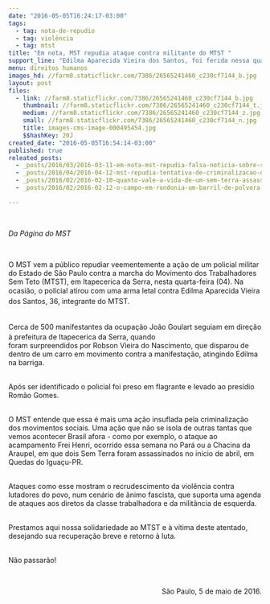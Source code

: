 ```yaml
---
date: "2016-05-05T16:24:17-03:00"
tags:
  - tag: nota-de-repudio
  - tag: violência
  - tag: mtst
title: "Em nota, MST repudia ataque contra militante do MTST "
support_line: "Edilma Aparecida Vieira dos Santos, foi ferida nessa quarta-feira (4), durante manifestação em Itapecerica da Serra. "
menu: direitos humanos
images_hd: //farm8.staticflickr.com/7386/26565241460_c230cf7144_b.jpg
layout: post
files:
  - link: //farm8.staticflickr.com/7386/26565241460_c230cf7144_b.jpg
    thumbnail: //farm8.staticflickr.com/7386/26565241460_c230cf7144_t.jpg
    medium: //farm8.staticflickr.com/7386/26565241460_c230cf7144_z.jpg
    small: //farm8.staticflickr.com/7386/26565241460_c230cf7144_n.jpg
    title: images-cms-image-000495454.jpg
    $$hashKey: 20J
created_date: "2016-05-05T16:54:14-03:00"
published: true
releated_posts:
  - _posts/2016/03/2016-03-11-em-nota-mst-repudia-falsa-noticia-sobre-suposto-sequestro-de-sua-equipe.md
  - _posts/2016/04/2016-04-12-mst-repudia-tentativa-de-criminalizacao-do-movimento-por-parlamentares.md
  - _posts/2016/02/2016-02-10-quanto-vale-a-vida-de-um-sem-terra-assassinado-uma-ninharia-para-uma-camara-do-tjrs.md
  - _posts/2016/02/2016-02-12-o-campo-em-rondonia-um-barril-de-polvora.md

---
```

<p>&nbsp;</p>

<p><em>Da P&aacute;gina do MST&nbsp;</em></p>

<p>&nbsp;</p>

<p>O MST vem a p&uacute;blico repudiar veementemente a a&ccedil;&atilde;o&nbsp;de um policial militar do Estado de S&atilde;o Paulo contra a marcha do Movimento dos Trabalhadores Sem Teto (MTST), em Itapecerica da Serra, nesta quarta-feira (04).&nbsp;Na ocasi&atilde;o, o policial atirou com uma arma letal contra&nbsp;<span style="line-height: 20.8px;">Edilma Aparecida Vieira dos Santos,</span>&nbsp;36, integrante do MTST.</p>

<p><br />
Cerca de 500 manifestantes <span style="line-height: 20.8px;">da ocupa&ccedil;&atilde;o Jo&atilde;o Goulart&nbsp;</span>seguiam em dire&ccedil;&atilde;o &agrave; prefeitura de Itapecerica da Serra,&nbsp;quando foram&nbsp;surpreendidos&nbsp;por&nbsp;Robson Vieira do Nascimento, que disparou&nbsp;de dentro de um carro em movimento&nbsp;contra a manifesta&ccedil;&atilde;o, atingindo Edilma na barriga. &nbsp;</p>

<p><br />
Ap&oacute;s ser identificado o&nbsp;policial foi preso em flagrante e levado ao pres&iacute;dio Rom&atilde;o Gomes.</p>

<p><br />
O MST entende que essa &eacute; mais uma a&ccedil;&atilde;o insuflada pela&nbsp;criminaliza&ccedil;&atilde;o dos movimentos sociais. Uma a&ccedil;&atilde;o que n&atilde;o se isola de outras tantas que vemos&nbsp;acontecer&nbsp;Brasil&nbsp;afora -&nbsp;como por exemplo, o ataque ao acampamento Frei Henri, ocorrido essa semana no Par&aacute; ou a Chacina da Araupel, em que dois Sem Terra foram assassinados no in&iacute;cio de abril, em Quedas do Igua&ccedil;u-PR.</p>

<p><br />
Ataques como esse mostram o recrudescimento da viol&ecirc;ncia contra lutadores do povo, num cen&aacute;rio de &acirc;nimo fascista, que suporta uma agenda de ataques aos diretos da classe trabalhadora e da&nbsp;milit&acirc;ncia de esquerda.</p>

<p><br />
Prestamos aqui nossa solidariedade ao MTST e &agrave; v&iacute;tima deste atentado, desejando sua recupera&ccedil;&atilde;o breve e retorno &agrave; luta.</p>

<p><br />
N&atilde;o passar&atilde;o!</p>

<p>&nbsp;</p>

<p style="text-align: right;">S&atilde;o Paulo,&nbsp;5 de&nbsp;maio de 2016.</p>
